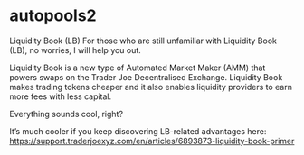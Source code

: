 # autopools2
Liquidity Book (LB)
For those who are still unfamiliar with Liquidity Book (LB), no worries, I will help you out.

Liquidity Book is a new type of Automated Market Maker (AMM) that powers swaps on the Trader Joe Decentralised Exchange. Liquidity Book makes trading tokens cheaper and it also enables liquidity providers to earn more fees with less capital.

Everything sounds cool, right? 

It’s much cooler if you keep discovering LB-related advantages here: https://support.traderjoexyz.com/en/articles/6893873-liquidity-book-primer
